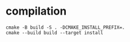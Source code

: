 # compilation
```
cmake -B build -S . -DCMAKE_INSTALL_PREFIX=.
cmake --build build --target install
```
